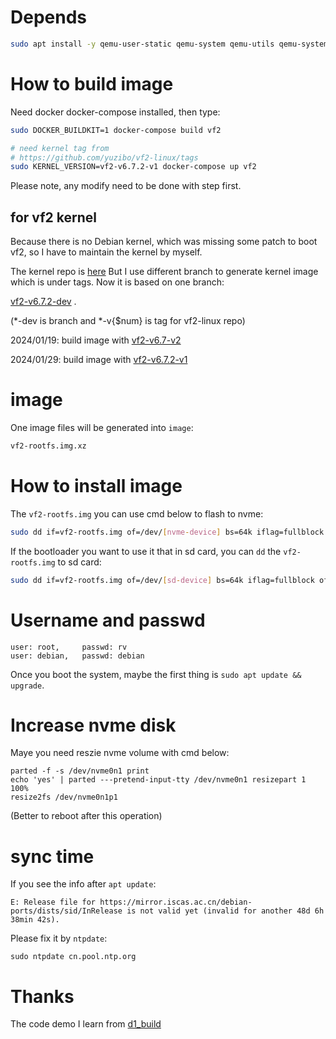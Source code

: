 # Depends
```bash
sudo apt install -y qemu-user-static qemu-system qemu-utils qemu-system-misc binfmt-support
```

# How to build image
Need docker docker-compose installed, then type:
```bash
sudo DOCKER_BUILDKIT=1 docker-compose build vf2 

# need kernel tag from
# https://github.com/yuzibo/vf2-linux/tags
sudo KERNEL_VERSION=vf2-v6.7.2-v1 docker-compose up vf2
```

Please note, any modify need to be done with step first.

## for vf2 kernel

Because there is no Debian kernel, which was missing some patch to boot vf2, so I have to maintain
the kernel by myself.

The kernel repo is [here](https://github.com/yuzibo/vf2-linux/tree/master)
But I use different branch to generate kernel image which is under tags.
Now it is based on one branch:

[vf2-v6.7.2-dev](https://github.com/yuzibo/vf2-linux/tree/vf2-v6.7.2-dev) .

(*-dev is branch and *-v{$num} is tag for vf2-linux repo)

2024/01/19: build image with [vf2-v6.7-v2](https://github.com/yuzibo/vf2-linux/releases/tag/vf2-v6.7-v2)

2024/01/29: build image with [vf2-v6.7.2-v1](https://github.com/yuzibo/vf2-linux/releases/tag/vf2-v6.7.2-v1)

# image

One image files will be generated into `image`:

```bash
vf2-rootfs.img.xz
```

# How to install image
The `vf2-rootfs.img` you can use cmd below to flash to nvme:

```bash
sudo dd if=vf2-rootfs.img of=/dev/[nvme-device] bs=64k iflag=fullblock oflag=direct conv=fsync status=progress
```

If the bootloader you want to use it that in sd card, you can `dd` the `vf2-rootfs.img` to sd card:
```bash
sudo dd if=vf2-rootfs.img of=/dev/[sd-device] bs=64k iflag=fullblock oflag=direct conv=fsync status=progress
```

# Username and passwd
```
user: root,     passwd: rv 
user: debian,   passwd: debian
```

Once you boot the system, maybe the first thing is `sudo apt update && upgrade`.

# Increase nvme disk  
Maye you need reszie nvme volume with cmd below:

```
parted -f -s /dev/nvme0n1 print
echo 'yes' | parted ---pretend-input-tty /dev/nvme0n1 resizepart 1 100% 
resize2fs /dev/nvme0n1p1
```
(Better to reboot after this operation)

# sync time
If you see the info after `apt update`:

```
E: Release file for https://mirror.iscas.ac.cn/debian-ports/dists/sid/InRelease is not valid yet (invalid for another 48d 6h 38min 42s).
```
Please fix it by `ntpdate`:

```
sudo ntpdate cn.pool.ntp.org
```

# Thanks
The code demo I learn from [d1_build](https://github.com/tmolteno/d1_build)
